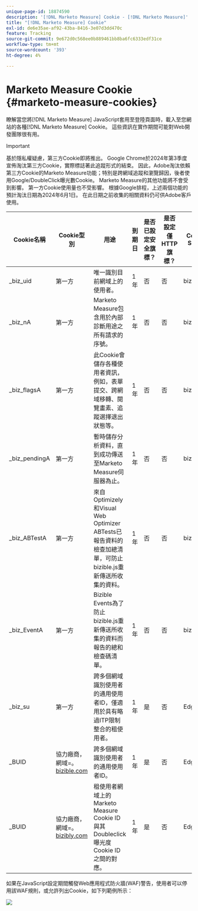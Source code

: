 ```yaml
---
unique-page-id: 18874590
description: '[!DNL Marketo Measure] Cookie - [!DNL Marketo Measure]'
title: "[!DNL Marketo Measure] Cookie"
exl-id: de6e35ae-af92-43ba-8416-3e07d3dd470c
feature: Tracking
source-git-commit: 9e672d0c568ee0b889461bb8ba6fc6333edf31ce
workflow-type: tm+mt
source-wordcount: '393'
ht-degree: 4%

---
```


# Marketo Measure Cookie {#marketo-measure-cookies}

瞭解當您將[!DNL Marketo Measure] JavaScript套用至登陸頁面時，載入至您網站的各種[!DNL Marketo Measure] Cookie。 這些資訊在實作期間可能對Web開發團隊很有用。

>[!IMPORTANT]
>
>基於隱私權疑慮，第三方Cookie即將推出。 Google Chrome於2024年第3季度宣佈淘汰第三方Cookie，實際標誌著此追蹤形式的結束。 因此，Adobe淘汰依賴第三方Cookie的Marketo Measure功能；特別是跨網域追蹤和瀏覽歸因，後者使用Google/DoubleClick曝光數Cookie。 Marketo Measure的其他功能將不會受到影響。 第一方Cookie使用量也不受影響。 根據Google排程，上述兩個功能的預計淘汰日期為2024年6月1日。 在此日期之前收集的相關資料仍可供Adobe客戶使用。

<table>
<thead>
  <tr>
    <th>Cookie名稱</th>
    <th>Cookie型別</th>
    <th>用途</th>
    <th>到期日</th>
    <th>是否已設定安全旗標？<br></th>
    <th>是否設定僅HTTP旗標？</th>
    <th>Cookie Setter</th>
  </tr>
</thead>
<tbody>
  <tr>
    <td>_biz_uid</td>
    <td>第一方</td>
    <td>唯一識別目前網域上的使用者。</td>
    <td>1年</td>
    <td>否</td>
    <td>否</td>
    <td>bizible.js</td>
  </tr>
  <tr>
    <td>_biz_nA</td>
    <td>第一方</td>
    <td>Marketo Measure包含用於內部診斷用途之所有請求的序號。</td>
    <td>1年</td>
    <td>否</td>
    <td>否</td>
    <td>bizible.js</td>
  </tr>
  <tr>
    <td>_biz_flagsA</td>
    <td>第一方</td>
    <td>此Cookie會儲存各種使用者資訊，例如，表單提交、跨網域移轉、閱覽畫素、追蹤選擇退出狀態等。</td>
    <td>1年</td>
    <td>否</td>
    <td>否</td>
    <td>bizible.js</td>
  </tr>
  <tr>
    <td>_biz_pendingA</td>
    <td>第一方</td>
    <td>暫時儲存分析資料，直到成功傳送至Marketo Measure伺服器為止。</td>
    <td>1年</td>
    <td>否</td>
    <td>否</td>
    <td>bizible.js</td>
  </tr>
  <tr>
    <td>_biz_ABTestA</td>
    <td>第一方</td>
    <td>來自Optimizely和Visual Web Optimizer ABTests已報告資料的檢查加總清單，可防止bizible.js重新傳送所收集的資料。</td>
    <td>1年</td>
    <td>否</td>
    <td>否</td>
    <td>bizible.js</td>
  </tr>
  <tr>
    <td>_biz_EventA</td>
    <td>第一方</td>
    <td>Bizible Events為了防止bizible.js重新傳送所收集的資料而報告的總和檢查碼清單。</td>
    <td>1年</td>
    <td>否</td>
    <td>否</td>
    <td>bizible.js</td>
  </tr>
  <tr>
    <td>_biz_su</td>
    <td>第一方</td>
    <td>跨多個網域識別使用者的通用使用者ID，僅適用於具有略過ITP限制整合的租使用者。</td>
    <td>1年</td>
    <td>是</td>
    <td>否</td>
    <td>Edgecast</td>
  </tr>
  <tr>
    <td>_BUID</td>
    <td>協力廠商，網域=。<a href="https://business.adobe.com/products/marketo/bizible.html">bizible.com</a></td>
    <td>跨多個網域識別使用者的通用使用者ID。</td>
    <td>1年</td>
    <td>是</td>
    <td>否</td>
    <td>Edgecast</td>
  </tr>
  <tr>
    <td>_BUID</td>
    <td>協力廠商，網域=。<a href="http://bizibly.com/">bizibly.com</a></td>
    <td>租使用者網域上的Marketo Measure Cookie ID與其Doubleclick曝光度Cookie ID之間的對應。</td>
    <td>1年</td>
    <td>是</td>
    <td>否</td>
    <td>Edgecast</td>
  </tr>
</tbody>
</table>

如果在JavaScript設定期間觸發Web應用程式防火牆(WAF)警告，使用者可以停用該WAF規則，或允許列出Cookie，如下列範例所示：

![](assets/marketo-measure-cookies-1.png)
